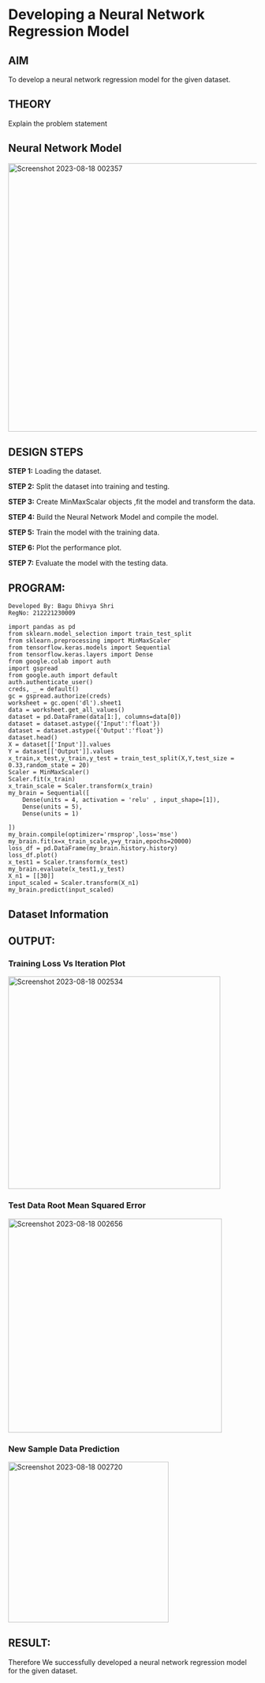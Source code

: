 # Developing a Neural Network Regression Model

## AIM

To develop a neural network regression model for the given dataset.

## THEORY

Explain the problem statement

## Neural Network Model

<img width="543" alt="Screenshot 2023-08-18 002357" src="https://github.com/Mahalakshmibalireddy21003680/basic-nn-model/assets/93427286/0ebaa9d1-fd79-458e-8753-301af633b539">



## DESIGN STEPS

<b>STEP 1:</b> Loading the dataset.

<b>STEP 2:</b> Split the dataset into training and testing.

<b>STEP 3:</b> Create MinMaxScalar objects ,fit the model and transform the data.

<b>STEP 4:</b> Build the Neural Network Model and compile the model.

<b>STEP 5:</b> Train the model with the training data.

<b>STEP 6:</b> Plot the performance plot.

<b>STEP 7:</b> Evaluate the model with the testing data.

## PROGRAM:
```
Developed By: Bagu Dhivya Shri
RegNo: 212221230009
```

```
import pandas as pd
from sklearn.model_selection import train_test_split
from sklearn.preprocessing import MinMaxScaler
from tensorflow.keras.models import Sequential
from tensorflow.keras.layers import Dense
from google.colab import auth
import gspread
from google.auth import default
auth.authenticate_user()
creds, _ = default()
gc = gspread.authorize(creds)
worksheet = gc.open('dl').sheet1
data = worksheet.get_all_values()
dataset = pd.DataFrame(data[1:], columns=data[0])
dataset = dataset.astype({'Input':'float'})
dataset = dataset.astype({'Output':'float'})
dataset.head()
X = dataset[['Input']].values
Y = dataset[['Output']].values
x_train,x_test,y_train,y_test = train_test_split(X,Y,test_size = 0.33,random_state = 20)
Scaler = MinMaxScaler()
Scaler.fit(x_train)
x_train_scale = Scaler.transform(x_train)
my_brain = Sequential([
    Dense(units = 4, activation = 'relu' , input_shape=[1]),
    Dense(units = 5),
    Dense(units = 1)

])
my_brain.compile(optimizer='rmsprop',loss='mse')
my_brain.fit(x=x_train_scale,y=y_train,epochs=20000)
loss_df = pd.DataFrame(my_brain.history.history)
loss_df.plot()
x_test1 = Scaler.transform(x_test)
my_brain.evaluate(x_test1,y_test)
X_n1 = [[30]]
input_scaled = Scaler.transform(X_n1)
my_brain.predict(input_scaled)
```
## Dataset Information


## OUTPUT:

### Training Loss Vs Iteration Plot

<img width="430" alt="Screenshot 2023-08-18 002534" src="https://github.com/Mahalakshmibalireddy21003680/basic-nn-model/assets/93427286/148d114f-43bb-4887-8b29-fc1ca67a565e">


### Test Data Root Mean Squared Error

<img width="433" alt="Screenshot 2023-08-18 002656" src="https://github.com/Mahalakshmibalireddy21003680/basic-nn-model/assets/93427286/19055b12-c2c7-40a2-978b-28c0c04ee327">


### New Sample Data Prediction

<img width="325" alt="Screenshot 2023-08-18 002720" src="https://github.com/Mahalakshmibalireddy21003680/basic-nn-model/assets/93427286/d7c95aa0-b84a-4e6f-9b9d-9fe583b62fdc">

## RESULT:
Therefore We successfully developed a neural network regression model for the given dataset.
